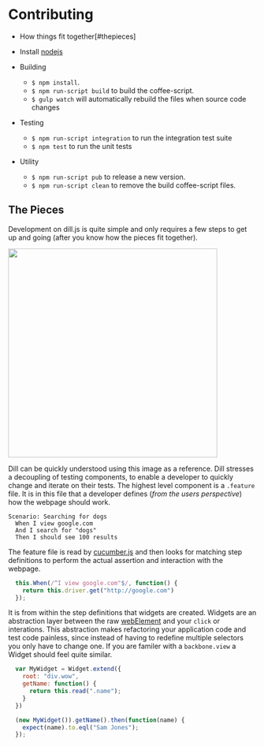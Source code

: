 Contributing
=====

* How things fit together[#thepieces]

* Install [nodejs](http://nodejs.org)

* Building
  * `$ npm install`.
  * `$ npm run-script build` to build the coffee-script.
  * `$ gulp watch` will automatically rebuild the files when source code changes

* Testing
  * `$ npm run-script integration` to run the integration test suite
  * `$ npm test` to run the unit tests

* Utility
  * `$ npm run-script pub` to release a new version.
  * `$ npm run-script clean` to remove the build coffee-script files.



## The Pieces

Development on dill.js is quite simple and only requires a few steps to get up and going (after you know how the pieces fit together).

<img src="http://i.imgur.com/vS0Zexq.png" width="424px"/>

Dill can be quickly understood using this image as a reference.
Dill stresses a decoupling of testing components, to enable a developer to quickly change and iterate on their tests.
The highest level component is a `.feature` file. It is in this file that a developer defines (*from the users perspective*) how the webpage should work.

```cucumber
Scenario: Searching for dogs
  When I view google.com
  And I search for "dogs"
  Then I should see 100 results
```

The feature file is read by [cucumber.js](https://github.com/cucumber/cucumber-js) and then looks for matching step definitions to perform the actual assertion and interaction with the webpage.

```js
  this.When(/^I view google.com"$/, function() {
    return this.driver.get("http://google.com")
  });
```

It is from within the step definitions that widgets are created. Widgets are an abstraction layer between the raw [webElement](http://selenium.googlecode.com/git/docs/api/javascript/class_webdriver_WebElement.html) and your `click` or interations.
This abstraction makes refactoring your application code and test code painless, since instead of having to redefine multiple selectors you only have to change one.
If you are familer with a `backbone.view` a Widget should feel quite similar.

```js
  var MyWidget = Widget.extend({
    root: "div.wow",
    getName: function() {
      return this.read(".name");
    }
  })

  (new MyWidget()).getName().then(function(name) {
    expect(name).to.eql("Sam Jones");
  });
```

